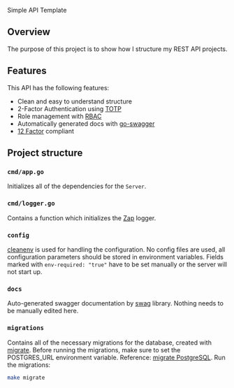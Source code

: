 Simple API Template

## Overview
The purpose of this project is to show how I structure my REST API projects.

## Features
This API has the following features:
- Clean and easy to understand structure
- 2-Factor Authentication using [TOTP](https://en.wikipedia.org/wiki/Time-based_one-time_password)
- Role management with [RBAC](https://en.wikipedia.org/wiki/Role-based_access_control)
- Automatically generated docs with [go-swagger](https://goswagger.io/)
- [12 Factor](https://12factor.net/) compliant

## Project structure
### `cmd/app.go`
Initializes all of the dependencies for the `Server`.
### `cmd/logger.go`
Contains a function which initializes the [Zap](https://github.com/uber-go/zap) logger.

### `config`
[cleanenv](https://github.com/ilyakaznacheev/cleanenv) is used for handling the configuration. No config files are used,
all configuration parameters should be stored in environment variables. Fields marked with `env-required: "true"` have to be set
manually or the server will not start up.

### `docs`
Auto-generated swagger documentation by [swag](https://github.com/swaggo/swag) library.
Nothing needs to be manually edited here.

### `migrations`
Contains all of the necessary migrations for the database, created with [migrate](https://github.com/golang-migrate/migrate).
Before running the migrations, make sure to set the POSTGRES_URL environment variable. Reference: [migrate PostgreSQL](https://github.com/golang-migrate/migrate/blob/master/database/postgres/TUTORIAL.md).
Run the migrations:
```bash
make migrate
```
